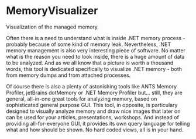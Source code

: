 # MemoryVisualizer
Visualization of the managed memory.

Often there is a need to understand what is inside .NET memory process - probably because of some kind of memory leak. Nevertheless, .NET memory management is also very interesting piece of software. No matter what is the reason you need to look inside, there is a huge amount of data to be analyzed. And as we all know that a picture is worth a thousand words, this tool is dedicated specifically to visualize .NET memory - both from memory dumps and from attached processes.

Of course there is also a plenty of astonishing tools like ANTS Memory Profiler, jetBrains dotMemory or .NET Memory Profiler but... still, they are general, all-in-one great tools for analyzing memory, based on sophisticated general purpose GUI. This tool, in opposite, is particulary designed to visually analyze memory and draw nice images that later on can be used for your articles, presentations, workshops. And instead of providing all-for-everyone GUI, it provides its own query language for telling what and how should be shown. No hard coded views, all is in your hand.
